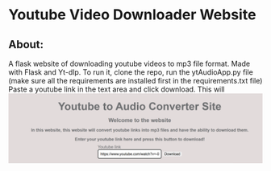 <h1 text-align="center">Youtube Video Downloader Website</h1>

## About:    
A flask website of downloading youtube videos to mp3 file format.
Made with Flask and Yt-dlp.
To run it, clone the repo, run the ytAudioApp.py file (make sure all the requirements are installed first in the requirements.txt file)
Paste a youtube link in the text area and click download. This will
![Web page shown here](screenshot.png)
